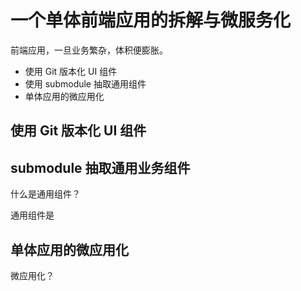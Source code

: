 一个单体前端应用的拆解与微服务化
===

前端应用，一旦业务繁杂，体积便膨胀。

 - 使用 Git 版本化 UI 组件
 - 使用 submodule 抽取通用组件
 - 单体应用的微应用化

使用 Git 版本化 UI 组件
---

submodule 抽取通用业务组件
---

什么是通用组件？

通用组件是

单体应用的微应用化
---

微应用化？

